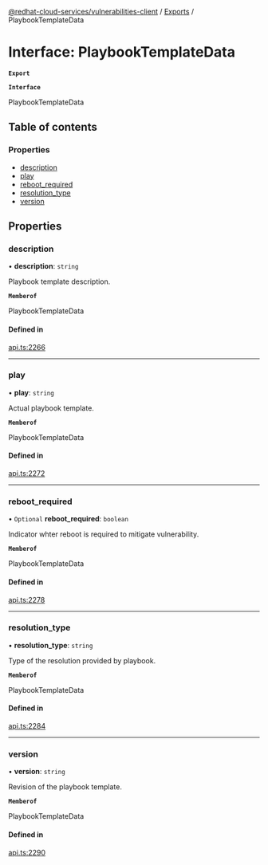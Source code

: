 [@redhat-cloud-services/vulnerabilities-client](../README.md) / [Exports](../modules.md) / PlaybookTemplateData

# Interface: PlaybookTemplateData

**`Export`**

**`Interface`**

PlaybookTemplateData

## Table of contents

### Properties

- [description](PlaybookTemplateData.md#description)
- [play](PlaybookTemplateData.md#play)
- [reboot\_required](PlaybookTemplateData.md#reboot_required)
- [resolution\_type](PlaybookTemplateData.md#resolution_type)
- [version](PlaybookTemplateData.md#version)

## Properties

### description

• **description**: `string`

Playbook template description.

**`Memberof`**

PlaybookTemplateData

#### Defined in

[api.ts:2266](https://github.com/mkholjuraev/javascript-clients/blob/master/packages/vulnerabilities/git-api/api.ts#L2266)

___

### play

• **play**: `string`

Actual playbook template.

**`Memberof`**

PlaybookTemplateData

#### Defined in

[api.ts:2272](https://github.com/mkholjuraev/javascript-clients/blob/master/packages/vulnerabilities/git-api/api.ts#L2272)

___

### reboot\_required

• `Optional` **reboot\_required**: `boolean`

Indicator whter reboot is required to mitigate vulnerability.

**`Memberof`**

PlaybookTemplateData

#### Defined in

[api.ts:2278](https://github.com/mkholjuraev/javascript-clients/blob/master/packages/vulnerabilities/git-api/api.ts#L2278)

___

### resolution\_type

• **resolution\_type**: `string`

Type of the resolution provided by playbook.

**`Memberof`**

PlaybookTemplateData

#### Defined in

[api.ts:2284](https://github.com/mkholjuraev/javascript-clients/blob/master/packages/vulnerabilities/git-api/api.ts#L2284)

___

### version

• **version**: `string`

Revision of the playbook template.

**`Memberof`**

PlaybookTemplateData

#### Defined in

[api.ts:2290](https://github.com/mkholjuraev/javascript-clients/blob/master/packages/vulnerabilities/git-api/api.ts#L2290)
